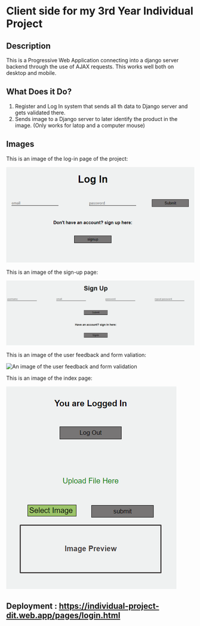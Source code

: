 # Client side for my 3rd Year Individual Project

## Description
This is a Progressive Web Application connecting into a django server backend through the use of AJAX requests.
This works well both on desktop and mobile.

## What Does it Do?
1. Register and Log In system that sends all th data to Django server and gets validated there.
2. Sends image to a Django server to later identify the product in the image. (Only works for latop and a computer mouse)

## Images
This is an image of the log-in page of the project:

![An image of the log-in page](/images/login.png)

This is an image of the sign-up page:

![An image of the sign-up page](/images/signup.png)

This is an image of the user feedback and form valiation:

![An image of the user feedback and form validation](/images/wrongetails.png)

This is an image of the index page:

![An image of the index page](/images/index.png)

## Deployment : https://individual-project-dit.web.app/pages/login.html

